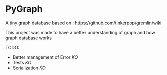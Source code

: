 # PyGraph

A tiny graph database based on : https://github.com/tinkerpop/gremlin/wiki

This project was made to have a better understanding of graph and how graph database works


TODO: 
  - Better management of Error *KO*
  - Tests *KO*
  - Serialization *KO*
